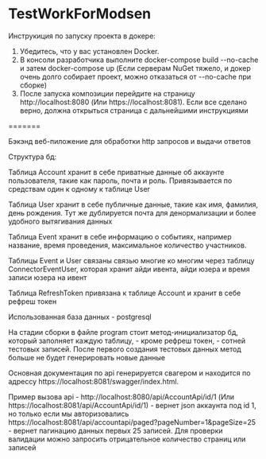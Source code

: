 # TestWorkForModsen

Инструкиция по запуску проекта в докере: 
1. Убедитесь, что у вас установлен Docker.
2. В консоли разработчика выполните docker-compose build --no-cache и затем docker-compose up
(Если серверам NuGet тяжело, и докер очень долго собирает проект, можно отказаться от --no-cache при сборке)
3. После запуска композиции перейдите на страницу http://localhost:8080 (Или https://localhost:8081). Если все сделано верно, должна открыться страница с дальнейшими инструкциями
   
=======

Бэкэнд веб-пиложение для обработки http запросов и выдачи ответов

Структура бд: 

Таблица Account хранит в себе приватные данные об аккаунте пользователя, такие как пароль, почта и роль. Привязывается по средствам один к одному к таблице User

Таблица User хранит в себе публичные данные, такие как имя, фамилия, день рождения. Тут же дублируется почта для денормализации и более удобного вытягивания данных

Таблица Event хранит в себе информацию о событиях, например название, время проведения, максимальное количество участников.

Таблицы Event и User связаны связью многие ко многим через таблицу ConnectorEventUser, которая хранит айди ивента, айди юзера и время записи юзера на ивент

Таблица RefreshToken привязана к таблице Account и хранит в себе рефреш токен

Использованная база данных - postgresql 

На стадии сборки в файле program стоит метод-инициализатор бд, который заполняет каждую таблицу, - кроме рефреш токен, - сотней тестовых записей. После первого создания тестовых данных метод больше не будет генерировать новые данные

Основная документация по api генерируется свагером и находится по адрессу https://localhost:8081/swagger/index.html. 

Пример вызова api - http://localhost:8080/api/AccountApi/id/1 (Или https://localhost:8081/api/AccountApi/id/1) - вернет json аккаунта под id 1, но только если мы авторизовались
https://localhost:8081/api/accountapi/paged?pageNumber=1&pageSize=25 - вернет пагинацию данных первых 25 записей. Для проверки валидации можно запросить отрицательное количество страниц или записей
